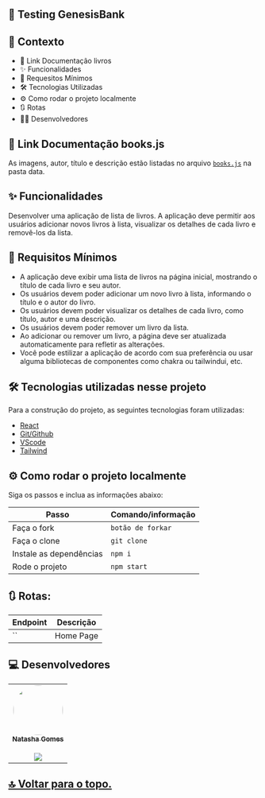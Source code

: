## 🚀 Testing GenesisBank

## 🧠 Contexto

- 🔗 Link Documentação livros
- ✨ Funcionalidades
- 🎯 Requesitos Mínimos
- 🛠️ Tecnologias Utilizadas
- ⚙️ Como rodar o projeto localmente
- 🔃 Rotas
- 👨‍💻 Desenvolvedores

## 🔗 Link Documentação books.js

 As imagens, autor, título e descrição estão listadas no arquivo [`books.js`](./src/data/books.js) na pasta data.

## ✨ Funcionalidades

Desenvolver uma aplicação de lista de livros. A aplicação deve permitir aos usuários adicionar novos livros à lista, visualizar os detalhes de cada livro e removê-los da lista.


## 🎯 Requisitos Mínimos

- A aplicação deve exibir uma lista de livros na página inicial, mostrando o título de cada livro e seu autor.
- Os usuários devem poder adicionar um novo livro à lista, informando o título e o autor do livro.
- Os usuários devem poder visualizar os detalhes de cada livro, como título, autor e uma descrição.
- Os usuários devem poder remover um livro da lista.
- Ao adicionar ou remover um livro, a página deve ser atualizada automaticamente para refletir as alterações.
- Você pode estilizar a aplicação de acordo com sua preferência ou usar alguma bibliotecas de componentes como chakra ou tailwindui, etc.

## 🛠️ Tecnologias utilizadas nesse projeto

Para a construção do projeto, as seguintes tecnologias foram utilizadas:

- [React](https://react.dev/)
- [Git/Github](https://github.com/)
- [VScode](https://code.visualstudio.com/)
- [Tailwind](https://tailwindcss.com/)

## ⚙️ Como rodar o projeto localmente

Siga os passos e inclua as informações abaixo:

| Passo                   | Comando/informação |
| ----------------------- | ------------------ |
| Faça o fork             | `botão de forkar`  |
| Faça o clone            | `git clone`        |
| Instale as dependências | `npm i`            |
| Rode o projeto          | `npm start`        |

## 🔃 Rotas:

| Endpoint          | Descrição                   |
| ----------------- | --------------------------- |
| ``                | Home Page                   |

## ‍💻 Desenvolvedores

<table>
  <tr>  
    <td align="center"><a href="https://github.com/natashagomesr"><img style="border-radius: 50%;" src="https://avatars.githubusercontent.com/u/98358842?v=4" width="100px;" alt=""/>
    <br /><sub><b>Natasha Gomes</b>
    <br></sub></a><br /> <a href="https://www.linkedin.com/in/natasha-gomes-r/"> <img src="https://img.shields.io/badge/LinkedIn-0077B5?style=for-the-badge&logo=linkedin&logoColor=white" /></a></td>    
  </tr>
  
</table>

<h2>
  <a href='#top'>🔝 Voltar para o topo.</a>
</h2>

<br>
